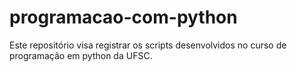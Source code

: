 # programacao-com-python
Este repositório visa registrar os scripts desenvolvidos no curso de programação em python da UFSC.
